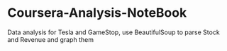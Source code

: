# Coursera-Analysis-NoteBook
Data analysis for Tesla and GameStop, use BeautifulSoup to parse Stock and Revenue and graph them
